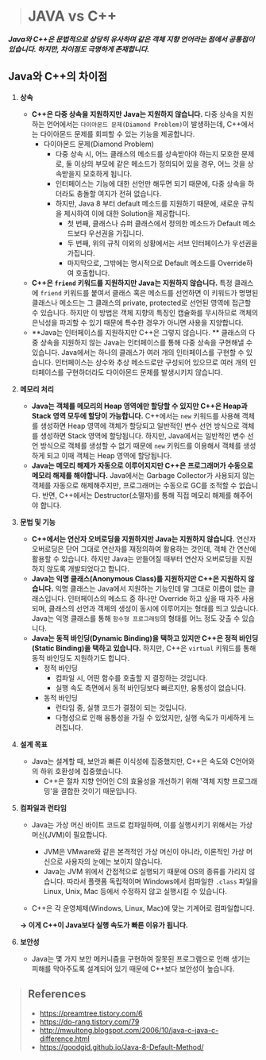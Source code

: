 > # JAVA vs C++



***Java와 C++은 문법적으로 상당히 유사하며 같은 객체 지향 언어라는 점에서 공통점이 있습니다. 하지만, 차이점도 극명하게 존재합니다.***



## Java와 C++의 차이점



1. **상속**

   - **C++은 다중 상속을 지원하지만 Java는 지원하지 않습니다.** 다중 상속을 지원하는 언어에서는 `다이아몬드 문제(Diamond Problem)`이 발생하는데, C++에서는 다이아몬드 문제를 회피할 수 있는 기능을 제공합니다.
     - 다이아몬드 문제(Diamond Problem)
       - 다중 상속 시, 어느 클래스의 메소드를 상속받아야 하는지 모호한 문제로, 둘 이상의 부모에 같은 메소드가 정의되어 있을 경우, 어느 것을 상속받을지 모호하게 됩니다.
       - 인터페이스는 기능에 대한 선언만 해두면 되기 때문에, 다중 상속을 하더라도 충돌할 여지가 전혀 없습니다.
       - 하지만, Java 8 부터 default 메소드를 지원하기 때문에, 새로운 규칙을 제시하여 이에 대한 Solution을 제공합니다.
         - 첫 번째, 클래스나 슈퍼 클래스에서 정의한 메소드가 Default 메소드보다 우선권을 가집니다.
         - 두 번째, 위의 규칙 이외의 상황에서는 서브 인터페이스가 우선권을 가집니다.
         - 마지막으로, 그밖에는 명시적으로 Default 메소드를 Override하여 호출합니다.
   - **C++은 `friend` 키워드를 지원하지만 Java는 지원하지 않습니다.** 특정 클래스에 `friend` 키워드를 붙여서 클래스 혹은 메소드를 선언하면 이 키워드가 명명된 클래스나 메소드는 그 클래스의 private, protected로 선언된 영역에 접근할 수 있습니다. 하지만 이 방법은 객체 지향의 특징인 캡슐화를 무시하므로 객체의 은닉성을 파괴할 수 있기 때문에 특수한 경우가 아니면 사용을 지양합니다.
   - **Java는 인터페이스를 지원하지만 C++은 그렇지 않습니다. ** 클래스의 다중 상속을 지원하지 않는 Java는 인터페이스를 통해 다중 상속을 구현해낼 수 있습니다. Java에서는 하나의 클래스가 여러 개의 인터페이스를 구현할 수 있습니다. 인터페이스는 상수와 추상 메소드로만 구성되어 있으므로 여러 개의 인터페이스를 구현하더라도 다이아몬드 문제를 발생시키지 않습니다.

2. **메모리 처리**

   - **Java는 객체를 메모리의 Heap 영역에만 할당할 수 있지만 C++은 Heap과 Stack 영역 모두에 할당이 가능합니다.** C++에서는 `new` 키워드를 사용해 객체를 생성하면 Heap 영역에 객체가 할당되고 일반적인 변수 선언 방식으로 객체를 생성하면 Stack 영역에 할당됩니다. 하지만, Java에서는 일반적인 변수 선언 방식으로 객체를 생성할 수 없기 때문에 `new` 키워드를 이용해서 객체를 생성하게 되고 이때 객체는 Heap 영역에 할당됩니다.
   - **Java는 메모리 해제가 자동으로 이루어지지만 C++은 프로그래머가 수동으로 메모리 해제를 해야합니다.** Java에서는 Garbage Collector가 사용되지 않는 객체를 자동으로 해제해주지만, 프로그래머는 수동으로 GC를 조적할 수 없습니다. 반면, C++에서는 Destructor(소멸자)를 통해 직접 메모리 해제를 해주어야 합니다.

3. **문법 및 기능**

   - **C++에서는 연산자 오버로딩을 지원하지만 Java는 지원하지 않습니다.** 연산자 오버로딩은 단어 그대로 연산자를 재정의하여 활용하는 것인데, 객체 간 연산에 활용할 수 있습니다. 하지만 Java는 만들어질 때부터 연산자 오버로딩을 지원하지 않도록 개발되었다고 합니다.
   - **Java는 익명 클래스(Anonymous Class)를 지원하지만 C++은 지원하지 않습니다.** 익명 클래스는 Java에서 지원하는 기능인데 말 그대로 이름이 없는 클래스입니다. 인터페이스의 메소드 중 하나만 Override 하고 싶을 때 자주 사용되며, 클래스의 선언과 객체의 생성이 동시에 이루어지는 형태를 띄고 있습니다. Java는 익명 클래스를 통해 `함수형 프로그래밍`의 형태를 어느 정도 갖출 수 있습니다.
   - **Java는 동적 바인딩(Dynamic Binding)을 택하고 있지만 C++은 정적 바인딩(Static Binding)을 택하고 있습니다.** 하지만, C++은 `virtual` 키워드를 통해 동적 바인딩도 지원하기도 합니다.
     - 정적 바인딩
       - 컴파일 시, 어떤 함수를 호출할 지 결정하는 것입니다.
       - 실행 속도 측면에서 동적 바인딩보다 빠르지만, 융통성이 없습니다.
     - 동적 바인딩
       - 런타임 중, 실행 코드가 결정이 되는 것입니다.
       - 다형성으로 인해 융통성을 가질 수 있었지만, 실행 속도가 미세하게 느려집니다.

4. **설계 목표**

   - Java는 설계할 때, 보안과 빠른 이식성에 집중했지만, C++은 속도와 C언어와의 하위 호환성에 집중했습니다.
     - C++은 절차 지향 언어인 C의 효율성을 개선하기 위해 '객체 지향 프로그래밍'을 결합한 것이기 때문입니다.

5. **컴파일과 런타임**

   - Java는 가상 머신 바이트 코드로 컴파일하며, 이를 실행시키기 위해서는 가상 머신(JVM)이 필요합니다.

     - JVM은 VMware와 같은 본격적인 가상 머신이 아니라, 이론적인 가상 머신으로 사용자의 눈에는 보이지 않습니다.
     - Java는 JVM 위에서 간접적으로 실행되기 때문에 OS의 종류를 가리지 않습니다. 따라서 플랫폼 독립적이며 Windows에서 컴파일한 `.class` 파일을 Linux, Unix, Mac 등에서 수정하지 않고 실행시킬 수 있습니다.

   - C++은 각 운영체제(Windows, Linux, Mac)에 맞는 기계어로 컴파일합니다.

     

   **→ 이게 C++이 Java보다 실행 속도가 빠른 이유가 됩니다.**

6. **보안성**

   - Java는 몇 가지 보안 메커니즘을 구현하여 잘못된 프로그램으로 인해 생기는 피해를 막아주도록 설계되어 있기 때문에 C++보다 보안성이 높습니다.









> ## References
>
> - https://preamtree.tistory.com/6
> - https://do-rang.tistory.com/79
> - http://mwultong.blogspot.com/2006/10/java-c-java-c-difference.html
> - https://goodgid.github.io/Java-8-Default-Method/

